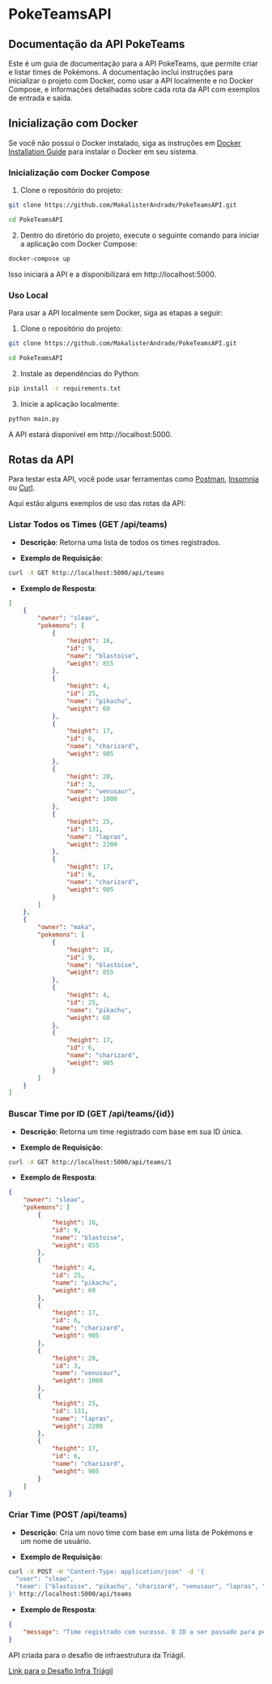 # PokeTeamsAPI
## Documentação da API PokeTeams

Este é um guia de documentação para a API PokeTeams, que permite criar e listar times de Pokémons. A documentação inclui instruções para inicializar o projeto com Docker, como usar a API localmente e no Docker Compose, e informações detalhadas sobre cada rota da API com exemplos de entrada e saída.

## Inicialização com Docker

Se você não possui o Docker instalado, siga as instruções em [Docker Installation Guide](https://docs.docker.com/compose/install/) para instalar o Docker em seu sistema.

### Inicialização com Docker Compose

1. Clone o repositório do projeto:
```bash
git clone https://github.com/MakalisterAndrade/PokeTeamsAPI.git
```
```bash
cd PokeTeamsAPI
```
2. Dentro do diretório do projeto, execute o seguinte comando para iniciar a aplicação com Docker Compose:
```bash
docker-compose up
```
Isso iniciará a API e a disponibilizará em http://localhost:5000.

### Uso Local

Para usar a API localmente sem Docker, siga as etapas a seguir:

1. Clone o repositório do projeto:
```bash
git clone https://github.com/MakalisterAndrade/PokeTeamsAPI.git
```
```bash
cd PokeTeamsAPI
```

2. Instale as dependências do Python:

```bash
pip install -r requirements.txt
```

3. Inicie a aplicação localmente:

```bash
python main.py
```
A API estará disponível em http://localhost:5000.

## Rotas da API

Para testar esta API, você pode usar ferramentas como [Postman](https://www.postman.com/), [Insomnia](https://insomnia.rest/) ou [Curl](https://curl.se/).

Aqui estão alguns exemplos de uso das rotas da API:

### Listar Todos os Times (GET /api/teams)

- **Descrição**: Retorna uma lista de todos os times registrados.

- **Exemplo de Requisição**:
  
```bash
curl -X GET http://localhost:5000/api/teams
```

- **Exemplo de Resposta**:

```json
[
	{
		"owner": "sleao",
		"pokemons": [
			{
				"height": 16,
				"id": 9,
				"name": "blastoise",
				"weight": 855
			},
			{
				"height": 4,
				"id": 25,
				"name": "pikachu",
				"weight": 60
			},
			{
				"height": 17,
				"id": 6,
				"name": "charizard",
				"weight": 905
			},
			{
				"height": 20,
				"id": 3,
				"name": "venusaur",
				"weight": 1000
			},
			{
				"height": 25,
				"id": 131,
				"name": "lapras",
				"weight": 2200
			},
			{
				"height": 17,
				"id": 6,
				"name": "charizard",
				"weight": 905
			}
		]
	},
	{
		"owner": "maka",
		"pokemons": [
			{
				"height": 16,
				"id": 9,
				"name": "blastoise",
				"weight": 855
			},
			{
				"height": 4,
				"id": 25,
				"name": "pikachu",
				"weight": 60
			},
			{
				"height": 17,
				"id": 6,
				"name": "charizard",
				"weight": 905
			}
		]
	}
]

```

### Buscar Time por ID (GET /api/teams/{id})


- **Descrição**: Retorna um time registrado com base em sua ID única.
  
- **Exemplo de Requisição**: 
```bash 
curl -X GET http://localhost:5000/api/teams/1
```

- **Exemplo de Resposta**: 
```json
{
	"owner": "sleao",
	"pokemons": [
		{
			"height": 16,
			"id": 9,
			"name": "blastoise",
			"weight": 855
		},
		{
			"height": 4,
			"id": 25,
			"name": "pikachu",
			"weight": 60
		},
		{
			"height": 17,
			"id": 6,
			"name": "charizard",
			"weight": 905
		},
		{
			"height": 20,
			"id": 3,
			"name": "venusaur",
			"weight": 1000
		},
		{
			"height": 25,
			"id": 131,
			"name": "lapras",
			"weight": 2200
		},
		{
			"height": 17,
			"id": 6,
			"name": "charizard",
			"weight": 905
		}
	]
}
```

### Criar Time (POST /api/teams)


- **Descrição**: Cria um novo time com base em uma lista de Pokémons e um nome de usuário.
  
- **Exemplo de Requisição**: 
```bash 
curl -X POST -H "Content-Type: application/json" -d '{
  "user": "sleao",
  "team": ["blastoise", "pikachu", "charizard", "venusaur", "lapras", "charizard"]
}' http://localhost:5000/api/teams
```

- **Exemplo de Resposta**: 
```json
{
	"message": "Time registrado com sucesso. O ID a ser passado para pesquisa é: 1"
}
```
API criada para o desafio de infraestrutura da Triágil. 

[Link para o Desafio Infra Triágil](https://github.com/triagilbr/desafio-infra-triagil)
